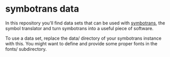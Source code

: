 symbotrans data
===============

In this repository you'll find data sets that can be used with
[symbotrans](https://github.com/symbotrans/symbotrans), the symbol
translator and turn symbotrans into a useful piece of software.

To use a data set, replace the data/ directory of your symbotrans
instance with this. You might want to define and provide some proper
fonts in the fonts/ subdirectory.

